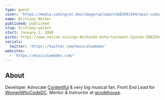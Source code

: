 ```yaml
---
type: guest
cover: 'https://media.codingcat.dev/image/upload/v1682991494/main-codingcatdev-photo/podcast-guest/musicalwebdev'
name: Brittany Walker
published: published
slug: brittany-walker
start: January 1, 2000
picks: https://www.notion.so/Lego-Nintendo-Entertainment-System-58825946f71f48d4a8f15d528e829830, https://www.notion.so/Tick-Tick-Boom-945c2c7f683c4c059d7f4246ddfa6756
socials:
  twitter: 'https://twitter.com/musicalwebdev'
websites:
  - 'https://musicalwebdev.com/'
---
```


## About

Developer Advocate [Contentful](https://twitter.com/Contentful) & very big musical fan. Front End Lead for [WomenWhoCodeDC](https://twitter.com/WomenWhoCodeDC). Mentor & Instructor at [gcodehouse](https://twitter.com/gcodehouse).
